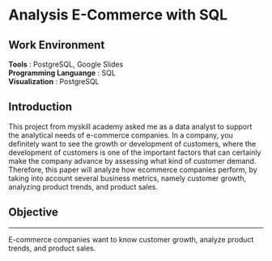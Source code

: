 # Analysis E-Commerce with SQL
## Work Environment
**Tools** : PostgreSQL, Google Slides<br>
**Programming Languange** : SQL<br>
**Visualization** : PostgreSQL<br>
## Introduction
This project from myskill academy asked me as a data analyst to support the analytical needs of e-commerce companies. In a company, you definitely want to see the growth or development of customers, where the development of customers is one of the important factors that can certainly make the company advance by assessing what kind of customer demand. Therefore, this paper will analyze how ecommerce companies perform, by taking into account several business metrics, namely customer growth, analyzing product trends, and product sales.

## Objective
---
E-commerce companies want to know customer growth, analyze product trends, and product sales.